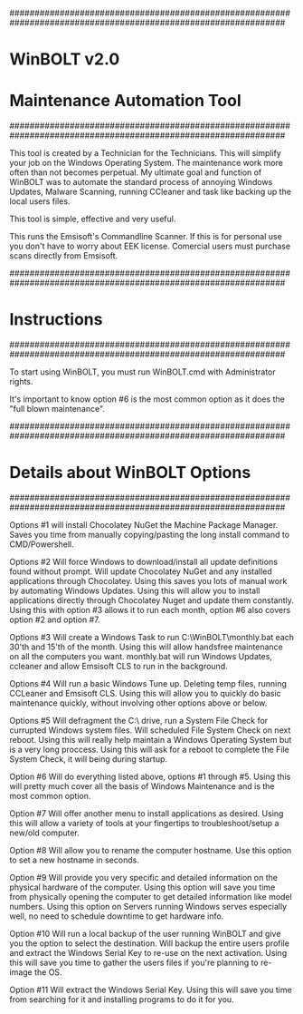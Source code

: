 ###############################################################################################################
# WinBOLT v2.0
# Maintenance Automation Tool
###############################################################################################################

This tool is created by a Technician for the Technicians. This will simplify your job on the Windows Operating System. The maintenance work more often than not becomes perpetual. My ultimate goal and function of WinBOLT was to automate the standard process of annoying Windows Updates, Malware Scanning, running CCleaner and task like backing up the local users files.

This tool is simple, effective and very useful.

This runs the Emsisoft's Commandline Scanner. If this is for personal use you don't have to worry about EEK license. Comercial users must purchase scans directly from Emsisoft.

###############################################################################################################
# Instructions
###############################################################################################################

To start using WinBOLT, you must run WinBOLT.cmd with Administrator rights.

It's important to know option #6 is the most common option as it does the "full blown maintenance".

###############################################################################################################
# Details about WinBOLT Options
###############################################################################################################

Options #1
will install Chocolatey NuGet the Machine Package Manager.
Saves you time from manually copying/pasting the long install command to CMD/Powershell.

Options #2
Will force Windows to download/install all update definitions found without prompt.
Will update Chocolatey NuGet and any installed applications through Chocolatey.
Using this saves you lots of manual work by automating Windows Updates.
Using this will allow you to install applications directly through Chocolatey Nuget and update them constantly.
Using this with option #3 allows it to run each month, option #6 also covers option #2 and option #7.

Options #3
Will create a Windows Task to run C:\WinBOLT\monthly.bat each 30'th and 15'th of the month.
Using this will allow handsfree maintenance on all the computers you want.
monthly.bat will run Windows Updates, ccleaner and allow Emsisoft CLS to run in the background.

Options #4
Will run a basic Windows Tune up. Deleting temp files, running CCLeaner and Emsisoft CLS.
Using this will allow you to quickly do basic maintenance quickly, without involving other options above or below.

Options #5
Will defragment the C:\ drive, run a System File Check for currupted Windows system files.
Will scheduled File System Check on next reboot.
Using this will really help maintain a Windows Operating System but is a very long proccess.
Using this will ask for a reboot to complete the File System Check, it will being during startup.

Option #6
Will do everything listed above, options #1 through #5.
Using this will pretty much cover all the basis of Windows Maintenance and is the most common option.

Option #7
Will offer another menu to install applications as desired.
Using this will allow a variety of tools at your fingertips to troubleshoot/setup a new/old computer.

Option #8
Will allow you to rename the computer hostname.
Use this option to set a new hostname in seconds.

Option #9
Will provide you very specific and detailed information on the physical hardware of the computer.
Using this option will save you time from physically opening the computer to get detailed information like model numbers.
Using this option on Servers running Windows serves especially well, no need to schedule downtime to get hardware info.

Option #10
Will run a local backup of the user running WinBOLT and give you the option to select the destination.
Will backup the entire users profile and extract the Windows Serial Key to re-use on the next activation.
Using this will save you time to gather the users files if you're planning to re-image the OS.

Option #11
Will extract the Windows Serial Key.
Using this will save you time from searching for it and installing programs to do it for you.
